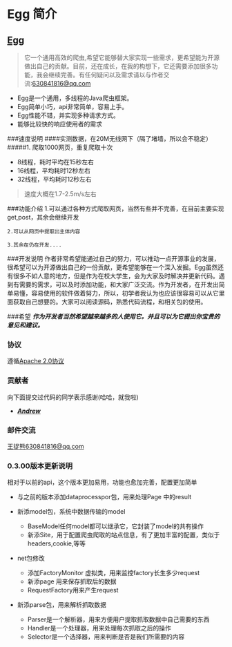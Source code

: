 Egg 简介
=====
## [Egg](https://github.com/wangduoxiong/Egg)
>它一个通用高效的爬虫,希望它能够替大家实现一些需求，更希望能为开源做出自己的贡献。目前，还在成长，在我的构想下，它还需要添加很多功能，我会继续完善。有任何疑问以及需求请以与作者交流:630841816@qq.com

- Egg是一个通用，多线程的Java爬虫框架。
- Egg简单小巧，api非常简单，容易上手。
- Egg性能不错，并实现多种请求方式。
- 能够比较快的响应使用者的需求

###速度说明
####实测数据，在20M无线网下（隔了堵墙，所以会不稳定）
#####1. 爬取1000网页，重复爬取十次
- 8线程，耗时平均在15秒左右
- 16线程，平均耗时12秒左右
- 32线程，平均耗时12秒左右

>速度大概在1.7-2.5m/s左右

###功能介绍
    1.可以通过各种方式爬取网页，当然有些并不完善，在目前主要实现get,post，其余会继续开发

    2.可以从网页中提取出主体内容

    3.其余在仍在开发....

###开发说明
作者非常希望能通过自己的努力，可以推动一点开源事业的发展，很希望可以为开源做出自己的一份贡献，更希望能够在一个深入发掘。Egg虽然还有很多不如人意的地方，但是作为在校大学生，会为大家及时解决并更新代码。遇到有需要的需求，可以及时添加功能，和大家广泛交流。作为开发者，在开发出简单易懂，容易使用的软件做着努力，所以，初学者我认为也应该很容易可以从它里面获取自己想要的。大家可以阅读源码，熟悉代码流程，和相关包的使用。

###希望
 ***作为开发者当然希望越来越多的人使用它。并且可以为它提出你宝贵的意见和建议。***

### 协议
遵循[Apache 2.0协议](http://opensource.org/licenses/Apache-2.0)

### 贡献者
向下面提交过代码的同学表示感谢(哈哈，就我啦)

* ***[Andrew](http://www.github.com/wangduoxiong)***

### 邮件交流
王捉熊630841816@qq.com

### 0.3.00版本更新说明
相对于以前的api，这个版本更加易用，功能也愈加完善，配置更加简单

- 与之前的版本添加dataprocesspor包，用来处理Page 中的result 

- 新添model包，系统中数据传输的model
    * BaseModel任何model都可以继承它，它封装了model的共有操作
    * 新添Site，用于配置爬虫爬取的站点信息，有了更加丰富的配置，类似于headers,cookie,等等
- net包修改
    * 添加FactoryMonitor 虚拟类，用来监控factory长生多少request
    * 新添page 用来保存抓取后的数据
    * RequestFactory用来产生request
- 新添parse包，用来解析抓取数据
    * Parser是一个解析器，用来方便用户提取抓取数据中自己需要的东西
    * Handler是一个处理器，用来处理每次抓取之后的操作
    * Selector是一个选择器，用来判断是否是我们所需要的内容
